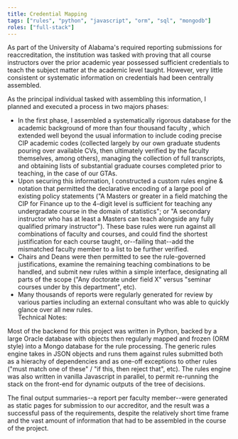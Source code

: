```yaml
---
title: Credential Mapping
tags: ["rules", "python", "javascript", "orm", "sql", "mongodb"]
roles: ["full-stack"]
---
```


As part of the University of Alabama's required reporting submissions for reaccreditation, the institution was tasked with proving that all course instructors over the prior academic year possessed sufficient credentials to teach the subject matter at the academic level taught. However, very little consistent or systematic information on credentials had been centrally assembled. 

As the principal individual tasked with assembling this information, I planned and executed a process in two majors phases: 

 - In the first phase, I assembled a systematically rigorous database for the academic background of more than four thousand faculty , which extended well beyond the usual information to include coding precise CIP academic codes (collected largely by our own graduate students pouring over available CVs, then ultimately verified by the faculty themselves, among others), managing the collection of full transcripts, and obtaining lists of substantial graduate courses completed prior to teaching, in the case of our GTAs.
 - Upon securing this information, I constructed a custom rules engine & notation that permitted the declarative encoding of a large pool of existing policy statements ("A Masters or greater in a field matching the CIP for Finance up to the 4-digit level is sufficient for teaching any undergradate course in the domain of statistics"; or "A secondary instructor who has at least a Masters can teach alongside any fully qualified primary instructor"). These base rules were run against all combinations of faculty and courses, and could find the shortest justification for each course taught, or--failing that--add the mismatched faculty member to a list to be further verified.
 - Chairs and Deans were then permitted to see the rule-governed justifications, examine the remaining teaching combinations to be handled, and submit new rules within a simple interface, designating all parts of the scope ("Any doctorate under field X" versus "seminar courses under by this department", etc). 
 - Many thousands of reports were regularly generated for review by various parties including an external consultant who was able to quickly glance over all new rules.  
Technical Notes:

Most of the backend for this project was written in Python, backed by a large Oracle database with objects then regularly mapped and frozen (ORM style) into a Mongo database for the rule processing. The generic rules engine takes in JSON objects and runs them against rules submitted both as a hierachy of dependencies and as one-off exceptions to other rules ("must match one of these" / "if this, then reject that", etc). The rules engine was also written in vanilla Javascript in parallel, to permit re-running the stack on the front-end for dynamic outputs of the tree of decisions.

 The final output summaries--a report per faculty member--were generated as static pages for submission to our accreditor, and the result was a successful pass of the requirements, despite the relatively short time frame and the vast amount of information that had to be assembled in the course of the project. 